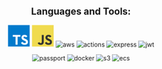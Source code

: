 <h2 align="center">Languages and Tools:</h2>
<p align="center">
  <img src="https://raw.githubusercontent.com/devicons/devicon/master/icons/typescript/typescript-original.svg" alt="react" width="50" height="50"/>
  <img src="https://raw.githubusercontent.com/devicons/devicon/master/icons/javascript/javascript-original.svg" alt="javascript" width="50" height="50"/>
  <img src="https://customcodefactory.com/wp-content/uploads/2019/12/aws-app-icon.jpg" alt="aws" width="50" height="50"/>
  <img src="https://encrypted-tbn0.gstatic.com/images?q=tbn:ANd9GcS7O5NqNvkmDjRSdAVL1JlOIM7VTf9_BSfCSVK-hZd-QO1xkn9z73unHaik60sMK3b0HTQ&usqp=CAU" alt="actions" width="50" height="50"/>
  <img src="https://icon-library.com/images/nodejs-icon/nodejs-icon-2.jpg" alt="express" width="50" height="50"/>
  <img src="https://stackcodify.com/wp-content/uploads/2023/01/jwt.png" alt="jwt" width="50" height="50"/>
</p>
<p align='center'>
  <img src="https://assets-global.website-files.com/61c02e339c11997e6926e3d9/61c2e4a03dbcc261c9c3d01b_618257a89b741e1561c1a370_download.png" alt="passport" width="120" height="100"/>
  <img src="https://logos-world.net/wp-content/uploads/2021/02/Docker-Logo-2015-2017.png" alt="docker" width="120" height="100"/>
  <img src="https://connect.nuxeo.com/nuxeo/site/marketplace/package/amazon-s3-online-storage-2021.39.6/logo" alt="s3" width="120" height="100"/>
  <img src="https://www.pngitem.com/pimgs/m/152-1522137_amazonecs-amazon-ecs-logo-hd-png-download.png" alt="ecs" width="120" height="100"/>
</p>
